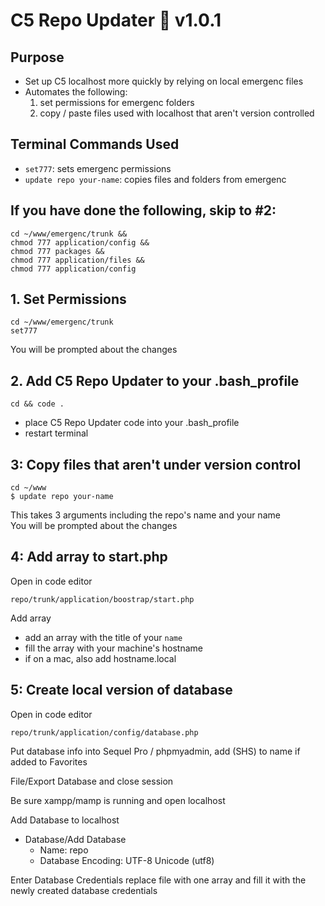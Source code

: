 # C5 Repo Updater 🚀 v1.0.1

## Purpose
+ Set up C5 localhost more quickly by relying on local emergenc files
+ Automates the following:
    1. set permissions for emergenc folders
    2. copy / paste files used with localhost that aren't version controlled

## Terminal Commands Used
+ `set777`: sets emergenc permissions
+ `update repo your-name`: copies files and folders from emergenc


## If you have done the following, skip to #2:
```
cd ~/www/emergenc/trunk &&
chmod 777 application/config &&
chmod 777 packages &&
chmod 777 application/files &&
chmod 777 application/config
```


## 1. Set Permissions
```
cd ~/www/emergenc/trunk
set777
```
You will be prompted about the changes


## 2. Add C5 Repo Updater to your .bash_profile
```
cd && code .
```
+ place C5 Repo Updater code into your .bash_profile
+ restart terminal


## 3: Copy files that aren't under version control
```
cd ~/www
$ update repo your-name
```
This takes 3 arguments including the repo's name and your name 
<br >
You will be prompted about the changes


## 4: Add array to start.php
Open in code editor
```
repo/trunk/application/boostrap/start.php
```
Add array
+ add an array with the title of your `name`
+ fill the array with your machine's hostname
+ if on a mac, also add hostname.local


## 5: Create local version of database
Open in code editor
```
repo/trunk/application/config/database.php
```

Put database info into Sequel Pro / phpmyadmin, add (SHS) to name if added to Favorites

File/Export Database and close session

Be sure xampp/mamp is running and open localhost

Add Database to localhost
+ Database/Add Database
    - Name: repo
    - Database Encoding: UTF-8 Unicode (utf8)

Enter Database Credentials
replace file with one array and fill it with the newly created database credentials
